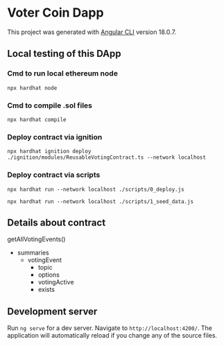 # Voter Coin Dapp

This project was generated with [Angular CLI](https://github.com/angular/angular-cli) version 18.0.7.

## Local testing of this DApp

### Cmd to run local ethereum node
`npx hardhat node`

### Cmd to compile .sol files
`npx hardhat compile`

### Deploy contract via ignition
`npx hardhat ignition deploy ./ignition/modules/ReusableVotingContract.ts --network localhost`

### Deploy contract via scripts
`npx hardhat run --network localhost ./scripts/0_deploy.js`

`npx hardhat run --network localhost ./scripts/1_seed_data.js`


## Details about contract

getAllVotingEvents()
- summaries
  - votingEvent
    - topic
    - options
    - votingActive
    - exists

## Development server

Run `ng serve` for a dev server. Navigate to `http://localhost:4200/`. The application will automatically reload if you change any of the source files.
